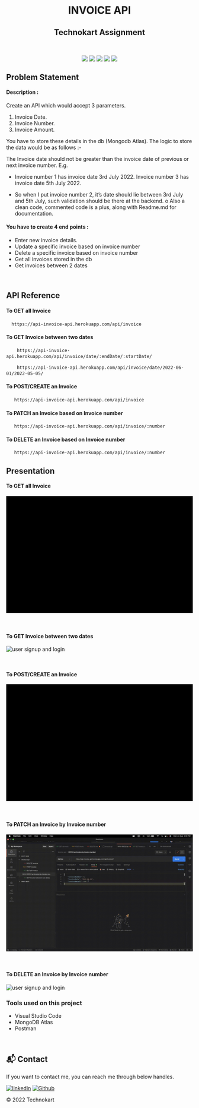 <h1 align="center"><b>INVOICE API</b></h1>

<h2 align="center"> Technokart Assignment </h2>    

<br />

<p align="center">
<img align="center" src="https://img.icons8.com/fluency/48/000000/node-js.png"/>
<img align="center" src="https://i.imgur.com/t1LI2Zy.png"/> 
<img align="center" src="https://img.icons8.com/nolan/48/express-js.png"/>
<img align="center" src="https://i.imgur.com/t1LI2Zy.png"/> 
<img align="center" src="https://img.icons8.com/color/48/000000/mongodb.png"/>
</p>

## Problem Statement

#### Description : 
Create an API which would accept 3 parameters. 

1. Invoice Date. 
2. Invoice Number. 
3. Invoice Amount. 

You have to store these details in the db (Mongodb Atlas). The logic to store the data would be as follows :- 

The Invoice date should not be greater than the invoice date of previous or next invoice number. 
E.g.
- Invoice number 1 has invoice date 3rd July 2022. 
Invoice number 3 has invoice date 5th July 2022.

- So when I put invoice number 2, it’s date should lie
between 3rd July and 5th July, such validation should be
there at the backend. o Also a clean code, commented
code is a plus, along with Readme.md for documentation.

#### You have to create 4 end points :
- Enter new invoice details.
- Update a specific invoice based on invoice number
- Delete a specific invoice based on invoice number
- Get all invoices stored in the db
- Get invoices between 2 dates

<br />



## API Reference

#### To GET all Invoice  

```
  https://api-invoice-api.herokuapp.com/api/invoice
```



#### To GET Invoice between two dates

```
    https://api-invoice-api.herokuapp.com/api/invoice/date/:endDate/:startDate/
```
```
    https://api-invoice-api.herokuapp.com/api/invoice/date/2022-06-01/2022-05-05/
```



#### To POST/CREATE an Invoice

```
   https://api-invoice-api.herokuapp.com/api/invoice
```



#### To PATCH an Invoice based on Invoice number

```
   https://api-invoice-api.herokuapp.com/api/invoice/:number
```


#### To DELETE an Invoice based on Invoice number

```
   https://api-invoice-api.herokuapp.com/api/invoice/:number
```



## Presentation

#### To GET all Invoice  
![user signup and login](./assets/getAllinvoice.gif)

<br />

#### To GET Invoice between two dates
![user signup and login](./assets/getBetween.gif)

<br />

#### To POST/CREATE an Invoice
![user signup and login](./assets/postInvoice.gif)

<br />

#### To PATCH an Invoice by Invoice number
![user signup and login](./assets/patchInvoice.gif)

<br />

#### To DELETE an Invoice by Invoice number
![user signup and login](./assets/deleteInvoice.gif)








### Tools used on this project

- Visual Studio Code
- MongoDB Atlas
- Postman

<br/>

<h2>📬 Contact</h2>

If you want to contact me, you can reach me through below handles.

[![linkedin](https://img.shields.io/badge/aakashvani17-0077B5?style=for-the-badge&logo=linkedin&logoColor=white)](https://www.linkedin.com/in/aakashvani17/)
[![Github](https://img.shields.io/badge/aakashvani17-20232A?style=for-the-badge&logo=Github&logoColor=white)](https://github.com/Aakashvani)

© 2022 Technokart

